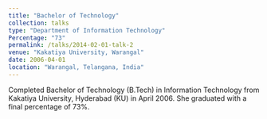 ```yaml
---
title: "Bachelor of Technology"
collection: talks
type: "Department of Information Technology"
Percentage: "73"
permalink: /talks/2014-02-01-talk-2
venue: "Kakatiya University, Warangal"
date: 2006-04-01
location: "Warangal, Telangana, India"
---
```


Completed Bachelor of Technology (B.Tech) in Information Technology from Kakatiya University, Hyderabad (KU) in April 2006. She graduated with a final percentage of 73%.
